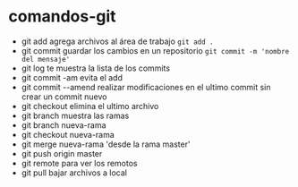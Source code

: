 # comandos-git
* git add agrega archivos al área de trabajo
`` git add . ``
* git commit guardar los cambios en un repositorio
`` git commit -m 'nombre del mensaje' ``
* git log te muestra la lista de los commits
* git commit -am evita el add
* git commit --amend realizar modificaciones en el ultimo commit sin crear un commit nuevo
* git checkout elimina el ultimo archivo
* git branch muestra las ramas 
* git branch nueva-rama
* git checkout nueva-rama
* git merge nueva-rama 'desde la rama master'
* git push origin master
* git remote para ver los remotos
* git pull bajar archivos a local
